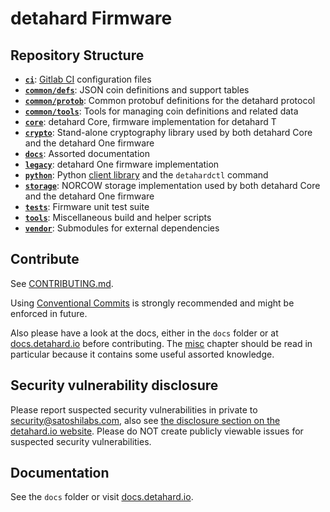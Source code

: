 # detahard Firmware


## Repository Structure

* **[`ci`](ci/)**: [Gitlab CI](https://gitlab.com/satoshilabs/detahard/detahard-firmware) configuration files
* **[`common/defs`](common/defs/)**: JSON coin definitions and support tables
* **[`common/protob`](common/protob/)**: Common protobuf definitions for the detahard protocol
* **[`common/tools`](common/tools/)**: Tools for managing coin definitions and related data
* **[`core`](core/)**: detahard Core, firmware implementation for detahard T
* **[`crypto`](crypto/)**: Stand-alone cryptography library used by both detahard Core and the detahard One firmware
* **[`docs`](docs/)**: Assorted documentation
* **[`legacy`](legacy/)**: detahard One firmware implementation
* **[`python`](python/)**: Python [client library](https://pypi.org/project/detahard) and the `detahardctl` command
* **[`storage`](storage/)**: NORCOW storage implementation used by both detahard Core and the detahard One firmware
* **[`tests`](tests/)**: Firmware unit test suite
* **[`tools`](tools/)**: Miscellaneous build and helper scripts
* **[`vendor`](vendor/)**: Submodules for external dependencies


## Contribute

See [CONTRIBUTING.md](docs/misc/contributing.md).

Using [Conventional Commits](COMMITS.md) is strongly recommended and might be enforced in future.

Also please have a look at the docs, either in the `docs` folder or at  [docs.detahard.io](https://docs.detahard.io) before contributing. The [misc](docs/misc/index.md) chapter should be read in particular because it contains some useful assorted knowledge.

## Security vulnerability disclosure

Please report suspected security vulnerabilities in private to [security@satoshilabs.com](mailto:security@satoshilabs.com), also see [the disclosure section on the detahard.io website](https://detahard.io/support/a/how-to-report-a-security-issue). Please do NOT create publicly viewable issues for suspected security vulnerabilities.

## Documentation

See the `docs` folder or visit [docs.detahard.io](https://docs.detahard.io).
